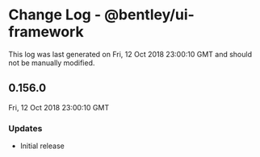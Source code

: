 # Change Log - @bentley/ui-framework

This log was last generated on Fri, 12 Oct 2018 23:00:10 GMT and should not be manually modified.

## 0.156.0
Fri, 12 Oct 2018 23:00:10 GMT

### Updates

- Initial release

